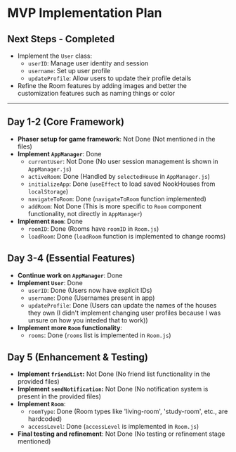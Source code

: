 # MVP Implementation Plan

## Next Steps - Completed
- Implement the `User` class:
  - `userID`: Manage user identity and session
  - `username`: Set up user profile
  - `updateProfile`: Allow users to update their profile details
- Refine the Room features by adding images and better the customization features such as naming things or color

-------------

## Day 1-2 (Core Framework)

- **Phaser setup for game framework**: Not Done (Not mentioned in the files)
- **Implement `AppManager`**: Done
  - `currentUser`: Not Done (No user session management is shown in `AppManager.js`)
  - `activeRoom`: Done (Handled by `selectedHouse` in `AppManager.js`)
  - `initializeApp`: Done (`useEffect` to load saved NookHouses from `localStorage`)
  - `navigateToRoom`: Done (`navigateToRoom` function implemented)
  - `addRoom`: Not Done (This is more specific to `Room` component functionality, not directly in `AppManager`)
- **Implement `Room`**: Done
  - `roomID`: Done (Rooms have `roomID` in `Room.js`)
  - `loadRoom`: Done (`loadRoom` function is implemented to change rooms)

## Day 3-4 (Essential Features)

- **Continue work on `AppManager`**: Done
- **Implement `User`**: Done
  - `userID`: Done (Users now have explicit IDs)
  - `username`: Done (Usernames present in app)
  - `updateProfile`: Done (Users can update the names of the houses they own (I didn't implement changing user profiles because I was unsure on how you inteded that to work))
- **Implement more `Room` functionality**:
  - `rooms`: Done (`rooms` list is implemented in `Room.js`)

## Day 5 (Enhancement & Testing)

- **Implement `friendList`:** Not Done (No friend list functionality in the provided files)
- **Implement `sendNotification`:** Not Done (No notification system is present in the provided files)
- **Implement `Room`**:
  - `roomType`: Done (Room types like 'living-room', 'study-room', etc., are hardcoded)
  - `accessLevel`: Done (`accessLevel` is implemented in `Room.js`)
- **Final testing and refinement**: Not Done (No testing or refinement stage mentioned)
